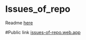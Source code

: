 # Issues_of_repo
Readme [here](https://github.com/cazar27/Issues_of_repo/blob/master/issues-of-repo/README.md)

#Public link
[issues-of-repo.web.app](https://issues-of-repo.web.app/)
